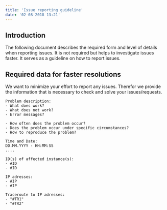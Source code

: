 ```yaml
---
title: 'Issue reporting guideline'
date: '02-08-2018 13:21'
---
```


## Introduction

The following document describes the required form and level of details when reporting issues.
It is not required but helps to investigate issues faster. It serves as a guideline on how to report issues.

## Required data for faster resolutions

We want to minimize your effort to report any issues. Therefor we provide the information that is necessary to check and solve your issues/requests.

```text
Problem description:
- What does work?
- What does not work?
- Error messages?

- How often does the problem occur?
- Does the problem occur under specific circumstances?
- How to reproduce the problem?

Time and Date:
DD.MM.YYYY - HH:MM:SS
....

ID(s) of affected instance(s):
- #ID
- #ID

IP adresses:
- #IP
- #IP

Traceroute to IP adresses:
- "#TR1"
- "#TR2"

```
